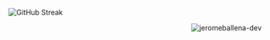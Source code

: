 ![GitHub Streak](https://streak-stats.demolab.com?user=jeromeballena-dev&theme=yellowdark&border_radius=7&card_width=666)
  
<p align="right"><img src="https://komarev.com/ghpvc/?username=jeromeballena-dev&label=Profile%20Views&color=0e75b6&style=flat" alt="jeromeballena-dev" /></p>






